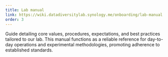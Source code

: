 ```yaml
---
title: Lab manual
link: https://wiki.datadiversitylab.synology.me/onboarding/lab-manual
order: 3
---
```


Guide detailing core values, procedures, expectations, and best practices tailored to our lab. This manual functions as a reliable reference for day-to-day operations and experimental methodologies, promoting adherence to established standards.
